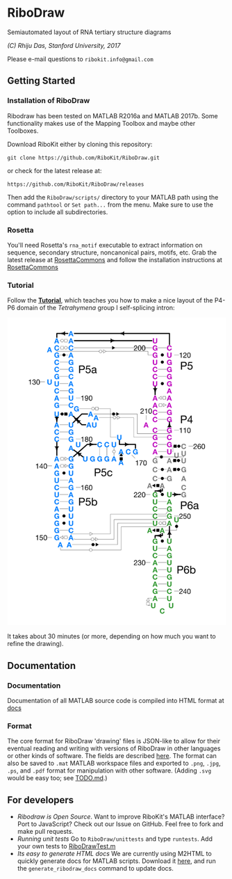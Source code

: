 # RiboDraw
Semiautomated layout of RNA tertiary structure diagrams

_(C) Rhiju Das, Stanford University, 2017_

Please e-mail questions to `ribokit.info@gmail.com`

## Getting Started
### Installation of RiboDraw
Ribodraw has been tested on MATLAB R2016a and MATLAB 2017b. 
Some functionality makes use of the Mapping Toolbox and maybe other Toolboxes.

Download RiboKit either by cloning this repository:
```
git clone https://github.com/RiboKit/RiboDraw.git 
```
or check for the latest release at:
```
https://github.com/RiboKit/RiboDraw/releases
```

Then add the `RiboDraw/scripts/` directory  to your MATLAB path using the command `pathtool` or `Set path...` from the menu. Make sure to use the option to include all subdirectories.

### Rosetta
You'll need Rosetta's `rna_motif` executable to extract information on sequence, secondary structure, noncanonical pairs, motifs, etc. Grab the latest release at [RosettaCommons](https://www.rosettacommons.org/software) and follow the installation instructions at [RosettaCommons](https://www.rosettacommons.org/docs/latest/build_documentation/Build-Documentation)

### Tutorial
Follow the [**Tutorial**](tutorial/tutorial.md), which teaches you how to make a nice layout of the P4-P6 domain of the *Tetrahymena* group I self-splicing intron:

![1gidA RiboDraw drawing](tutorial/images/1gidA_drawing.png)

It takes about 30 minutes (or more, depending on how much you want to refine the drawing).

## Documentation
### Documentation
Documentation of all MATLAB source code is compiled into HTML format at [docs](scripts/docs/index.html)

### Format
The core format for RiboDraw 'drawing' files is JSON-like to allow for their eventual reading and writing with versions of RiboDraw in other languages or other kinds of software. The fields are described [here](drawing_format.md). The format can also be saved to `.mat` MATLAB workspace files and exported to `.png`, `.jpg`, `.ps`, and `.pdf` format for manipulation with other software. (Adding `.svg` would be easy too; see [TODO.md](TODO.md).)


## For developers
* *Ribodraw is Open Source*. Want to improve RiboKit's MATLAB interface? Port to JavaScript? Check out our Issue on GitHub. Feel free to fork and make pull requests. 
* *Running unit tests* Go to `RiboDraw/unittests` and type `runtests`. Add your own tests to [RiboDrawTest.m](unittests/RiboDrawTest.m)
* *Its easy to generate HTML docs* We are currently using M2HTML to quickly generate docs for MATLAB scripts. Download it [here](https://www.artefact.tk/software/matlab/m2html/), and run the
`generate_ribodraw_docs` command to update docs.

